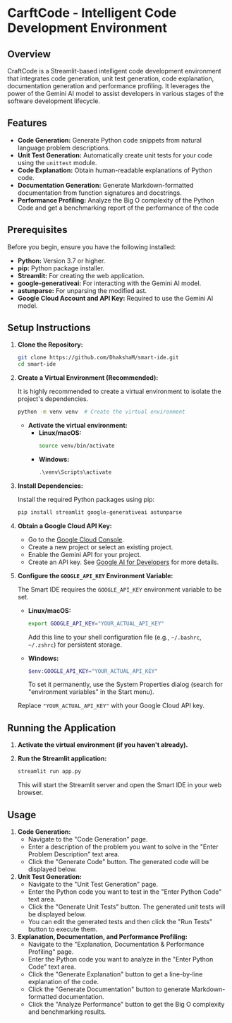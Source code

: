 # CarftCode - Intelligent Code Development Environment

## Overview

CraftCode is a Streamlit-based intelligent code development environment that integrates code generation, unit test generation, code explanation, documentation generation and performance profiling. It leverages the power of the Gemini AI model to assist developers in various stages of the software development lifecycle.

## Features

*   **Code Generation:** Generate Python code snippets from natural language problem descriptions.
*   **Unit Test Generation:** Automatically create unit tests for your code using the `unittest` module.
*   **Code Explanation:** Obtain human-readable explanations of Python code.
*   **Documentation Generation:** Generate Markdown-formatted documentation from function signatures and docstrings.
*   **Performance Profiling:** Analyze the Big O complexity of the Python Code and get a benchmarking report of the performance of the code

## Prerequisites

Before you begin, ensure you have the following installed:

*   **Python:** Version 3.7 or higher.
*   **pip:** Python package installer.
*   **Streamlit:** For creating the web application.
*   **google-generativeai:** For interacting with the Gemini AI model.
*   **astunparse:** For unparsing the modified ast.
*   **Google Cloud Account and API Key:** Required to use the Gemini AI model.

## Setup Instructions

1.  **Clone the Repository:**

    ```bash
    git clone https://github.com/DhakshaM/smart-ide.git
    cd smart-ide
    ```

2.  **Create a Virtual Environment (Recommended):**

    It is highly recommended to create a virtual environment to isolate the project's dependencies.

    ```bash
    python -m venv venv  # Create the virtual environment
    ```

    *   **Activate the virtual environment:**
        *   **Linux/macOS:**
            ```bash
            source venv/bin/activate
            ```
        *   **Windows:**
            ```powershell
            .\venv\Scripts\activate
            ```

3.  **Install Dependencies:**

    Install the required Python packages using pip:

    ```bash
    pip install streamlit google-generativeai astunparse
    ```

4.  **Obtain a Google Cloud API Key:**

    *   Go to the [Google Cloud Console](https://console.cloud.google.com/).
    *   Create a new project or select an existing project.
    *   Enable the Gemini API for your project.
    *   Create an API key.  See [Google AI for Developers](https://ai.google.dev/) for more details.

5.  **Configure the `GOOGLE_API_KEY` Environment Variable:**

    The Smart IDE requires the `GOOGLE_API_KEY` environment variable to be set. 

    *   **Linux/macOS:**

        ```bash
        export GOOGLE_API_KEY="YOUR_ACTUAL_API_KEY"
        ```

        Add this line to your shell configuration file (e.g., `~/.bashrc`, `~/.zshrc`) for persistent storage.

    *   **Windows:**

        ```powershell
        $env:GOOGLE_API_KEY="YOUR_ACTUAL_API_KEY"
        ```

        To set it permanently, use the System Properties dialog (search for "environment variables" in the Start menu).

    Replace `"YOUR_ACTUAL_API_KEY"` with your Google Cloud API key.

## Running the Application

1.  **Activate the virtual environment (if you haven't already).**
2.  **Run the Streamlit application:**

    ```bash
    streamlit run app.py
    ```

    This will start the Streamlit server and open the Smart IDE in your web browser.

## Usage

1.  **Code Generation:**
    *   Navigate to the "Code Generation" page.
    *   Enter a description of the problem you want to solve in the "Enter Problem Description" text area.
    *   Click the "Generate Code" button.  The generated code will be displayed below.
2.  **Unit Test Generation:**
    *   Navigate to the "Unit Test Generation" page.
    *   Enter the Python code you want to test in the "Enter Python Code" text area.
    *   Click the "Generate Unit Tests" button.  The generated unit tests will be displayed below.
    *   You can edit the generated tests and then click the "Run Tests" button to execute them.
3.  **Explanation, Documentation, and Performance Profiling:**
    *   Navigate to the "Explanation, Documentation & Performance Profiling" page.
    *   Enter the Python code you want to analyze in the "Enter Python Code" text area.
    *   Click the "Generate Explanation" button to get a line-by-line explanation of the code.
    *   Click the "Generate Documentation" button to generate Markdown-formatted documentation.
    *   Click the "Analyze Performance" button to get the Big O complexity and benchmarking results.
